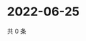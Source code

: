 # 2022-06-25

共 0 条

<!-- BEGIN WEIBO -->
<!-- 最后更新时间 Sat Jun 25 2022 00:01:43 GMT+0800 (China Standard Time) -->

<!-- END WEIBO -->
